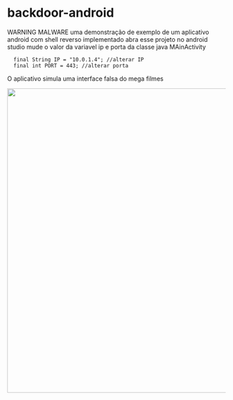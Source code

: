 # backdoor-android
WARNING MALWARE uma demonstração de exemplo de um aplicativo android com shell reverso implementado 
abra esse projeto no android studio mude o valor da variavel ip e porta da classe java MAinActivity

      final String IP = "10.0.1.4"; //alterar IP
      final int PORT = 443; //alterar porta
         
O aplicativo simula uma interface falsa do mega filmes 

<div align="center">
<img src="https://user-images.githubusercontent.com/70478211/175780105-e0b51767-3fc4-43bf-a281-cf79abc0a451.png" width="700px" />
</div>

